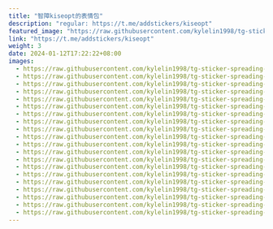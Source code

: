 ```yaml
---
title: "智障kiseopt的表情包"
description: "regular: https://t.me/addstickers/kiseopt"
featured_image: "https://raw.githubusercontent.com/kylelin1998/tg-sticker-spreading-worldwide-images/main/img/a9388f62-5e0d-48d0-b167-e7ed54652ef3.jpg"
link: "https://t.me/addstickers/kiseopt"
weight: 3
date: 2024-01-12T17:22:22+08:00
images:
  - https://raw.githubusercontent.com/kylelin1998/tg-sticker-spreading-worldwide-images/main/img/a9388f62-5e0d-48d0-b167-e7ed54652ef3.jpg
  - https://raw.githubusercontent.com/kylelin1998/tg-sticker-spreading-worldwide-images/main/img/ee313bc2-0ca1-4274-986a-0d3170fd60c2.jpg
  - https://raw.githubusercontent.com/kylelin1998/tg-sticker-spreading-worldwide-images/main/img/570fb584-580b-4f96-8583-7ba85e5f2f62.jpg
  - https://raw.githubusercontent.com/kylelin1998/tg-sticker-spreading-worldwide-images/main/img/6cc0f0c0-1558-4d0a-9350-a214e1590302.jpg
  - https://raw.githubusercontent.com/kylelin1998/tg-sticker-spreading-worldwide-images/main/img/f92b71a1-987b-4471-9bc1-03ada9b65ee5.jpg
  - https://raw.githubusercontent.com/kylelin1998/tg-sticker-spreading-worldwide-images/main/img/cd814f35-c865-4563-955f-f1e622c0ffd1.jpg
  - https://raw.githubusercontent.com/kylelin1998/tg-sticker-spreading-worldwide-images/main/img/7a6b061d-f0f9-4254-a157-8b0db72d940c.jpg
  - https://raw.githubusercontent.com/kylelin1998/tg-sticker-spreading-worldwide-images/main/img/42f13e80-d2eb-4d63-8df5-f873794ed7b5.jpg
  - https://raw.githubusercontent.com/kylelin1998/tg-sticker-spreading-worldwide-images/main/img/2b79d65e-cf05-4eb3-b9c6-a378b46d7cf2.jpg
  - https://raw.githubusercontent.com/kylelin1998/tg-sticker-spreading-worldwide-images/main/img/64323998-71f0-446b-85ca-29703d4a32cd.jpg
  - https://raw.githubusercontent.com/kylelin1998/tg-sticker-spreading-worldwide-images/main/img/a3c56fd6-7323-44c9-8d01-78cd1f6292a0.jpg
  - https://raw.githubusercontent.com/kylelin1998/tg-sticker-spreading-worldwide-images/main/img/324af448-0b72-479e-92e5-2c5dd9b3c32b.jpg
  - https://raw.githubusercontent.com/kylelin1998/tg-sticker-spreading-worldwide-images/main/img/0aa866f8-722b-454c-b872-f33a04a37be7.jpg
  - https://raw.githubusercontent.com/kylelin1998/tg-sticker-spreading-worldwide-images/main/img/35d94eaa-5fcf-4bd3-a744-45a97739d1c4.jpg
  - https://raw.githubusercontent.com/kylelin1998/tg-sticker-spreading-worldwide-images/main/img/8dd95ba1-9eec-4df0-99d0-e22e3fc64591.jpg
  - https://raw.githubusercontent.com/kylelin1998/tg-sticker-spreading-worldwide-images/main/img/62492e62-12e3-4dd7-ae43-b4f7012cc31e.jpg
  - https://raw.githubusercontent.com/kylelin1998/tg-sticker-spreading-worldwide-images/main/img/ab38202c-2bb1-4248-bb74-1dca1bb5d546.jpg
  - https://raw.githubusercontent.com/kylelin1998/tg-sticker-spreading-worldwide-images/main/img/d4936cae-2465-4662-a514-42b51a1fe5a4.jpg
  - https://raw.githubusercontent.com/kylelin1998/tg-sticker-spreading-worldwide-images/main/img/60b406c0-e574-43e6-aeab-e919f57a3bf3.jpg
  - https://raw.githubusercontent.com/kylelin1998/tg-sticker-spreading-worldwide-images/main/img/cb558267-42d0-458f-9291-e72e552a0124.jpg
---
```

